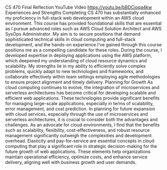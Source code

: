 CS 470 Final Reflection
YouTube Video 
https://youtu.be/bBDCioqa4kw
Experiences and Strengths
Completing CS 470 has substantially enhanced my proficiency in full-stack web development within an AWS cloud environment.
This course has provided foundational skills that are essential as I pursue advanced roles such as AWS Cloud Solution Architect and AWS SysOps Administrator. 
My aim is to secure positions that demand sophisticated technical skills in cloud computing and full-stack development, and the hands-on experience I've gained through this course positions me as a compelling candidate for these roles.
During the course, I developed expertise in deploying applications using the AWS platform, which deepened my understanding of cloud resource dynamics and scalability.
My strengths lie in my ability to efficiently solve complex problems, quickly adapt to new technologies and frameworks, and collaborate effectively within team settings employing agile methodologies to ensure project alignment and timely delivery.
Planning for Growth
As cloud computing continues to evolve, the integration of microservices and serverless architectures has become critical for developing scalable and efficient web applications. 
These technologies provide significant benefits for managing large-scale applications, especially in terms of scalability, error management, and cost prediction.
In planning for future expansion with cloud services, especially through the use of microservices and serverless architectures, it is crucial to consider both the advantages and challenges. 
As an advocate for cloud environments, I find that the benefits such as scalability, flexibility, cost-effectiveness, and robust resource management significantly outweigh the complexities and development overhead.
Elasticity and pay-for-service are essential concepts in cloud computing that play a significant role in strategic decision-making for the future growth of web applications. 
These elements help organizations maintain operational efficiency, optimize costs, and enhance service delivery, aligning well with business growth and user demands.


